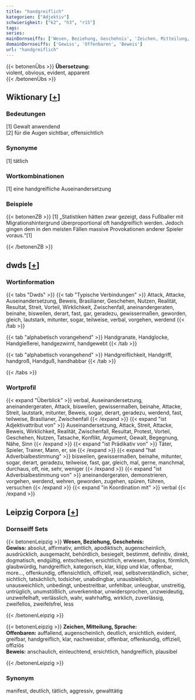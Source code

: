 ```yaml
---
title: "handgreiflich"
kategorien: ["Adjektiv"]
schwierigkeit: ["k2", "h3", "r15"]
tags:
series:
mainDornseiffs: ['Wesen, Beziehung, Geschehnis', 'Zeichen, Mitteilung, Sprache']
domainDornseiffs: ['Gewiss', 'Offenbaren', 'Beweis']
url: "handgreiflich"
---
```


{{< betonenÜbs >}}
**Übersetzung:**  
violent, obvious, evident, apparent  
{{< /betonenÜbs >}}

## Wiktionary [[+](https://de.wiktionary.org/wiki/handgreiflich)]

### Bedeutungen
[1] Gewalt anwendend  
[2] für die Augen sichtbar, offensichtlich  

### Synonyme
[1] tätlich  

### Wortkombinationen
[1] eine handgreifliche Auseinandersetzung  

### Beispiele
{{< betonenZB >}}
[1] „Statistiken hätten zwar gezeigt, dass Fußballer mit Migrationshintergrund überproportional oft handgreiflich werden. Jedoch gingen dem in den meisten Fällen massive Provokationen anderer Spieler voraus.“[1]  

{{< /betonenZB >}}


## dwds [[+](https://www.dwds.de/wb/handgreiflich)]

### Wortinformation
{{< tabs "Dwds" >}}
{{< tab "Typische Verbindungen" >}}
Attack, Attacke, Auseinandersetzung, Beweis, Brasilianer, Geschehen, Nutzen, Realität, Resultat, Streit, Vorteil, Wirklichkeit, Zwischenfall, aneinandergeraten, beinahe, bisweilen, derart, fast, gar, geradezu, gewissermaßen, geworden, gleich, lautstark, mitunter, sogar, teilweise, verbal, vorgehen, werdend
{{< /tab >}}

{{< tab "alphabetisch vorangehend" >}}
Handgranate, Handglocke, Handgießerei, handgezwirnt, handgewebt
{{< /tab >}}

{{< tab "alphabetisch vorangehend" >}}
Handgreiflichkeit, Handgriff, handgroß, Handguß, handhabbar
{{< /tab >}}

{{< /tabs >}}

### Wortprofil
{{< expand "Überblick" >}} verbal, Auseinandersetzung, aneinandergeraten, Attack, bisweilen, gewissermaßen, beinahe, Attacke, Streit, lautstark, mitunter, Beweis, sogar, derart, geradezu, werdend, fast, teilweise, Brasilianer, Zwischenfall {{< /expand >}}
{{< expand "ist Adjektivattribut von" >}} Auseinandersetzung, Attack, Streit, Attacke, Beweis, Wirklichkeit, Realität, Zwischenfall, Resultat, Protest, Vorteil, Geschehen, Nutzen, Tatsache, Konflikt, Argument, Gewalt, Begegnung, Nähe, Sinn {{< /expand >}}
{{< expand "ist Prädikativ von" >}} Täter, Spieler, Trainer, Mann, er, sie {{< /expand >}}
{{< expand "hat Adverbialbestimmung" >}} bisweilen, gewissermaßen, beinahe, mitunter, sogar, derart, geradezu, teilweise, fast, gar, gleich, mal, gerne, manchmal, durchaus, oft, nie, sehr, weniger {{< /expand >}}
{{< expand "ist Adverbialbestimmung von" >}} aneinandergeraten, demonstrieren, vorgehen, werdend, wehren, geworden, zugehen, spüren, führen, versuchen {{< /expand >}}
{{< expand "in Koordination mit" >}} verbal {{< /expand >}}

## Leipzig Corpora [[+](https://corpora.uni-leipzig.de/en/res?word=handgreiflich&corpusId=deu_newscrawl-public_2018)]

### Dornseiff Sets
{{< betonenLeipzig >}}
**Wesen, Beziehung, Geschehnis:**  
**Gewiss:** absolut, affirmativ, amtlich, apodiktisch, augenscheinlich, ausdrücklich, ausgemacht, behördlich, besiegelt, bestimmt, definitiv, direkt, dogmatisch, endgültig, entschieden, ersichtlich, erwiesen, fraglos, förmlich, glaubwürdig, handgreiflich, kategorisch, klar, klipp und klar, offenbar, more..., offenkundig, offensichtlich, offiziell, real, selbstverständlich, sicher, sichtlich, tatsächlich, todsicher, unabdingbar, unausbleiblich, unausweichlich, unbedingt, unbestreitbar, unfehlbar, unleugbar, unstreitig, untrüglich, unumstößlich, unverkennbar, unwidersprochen, unzweideutig, unzweifelhaft, verlässlich, wahr, wahrhaftig, wirklich, zuverlässig, zweifellos, zweifelsfrei, less  

{{< /betonenLeipzig >}}


{{< betonenLeipzig >}}
**Zeichen, Mitteilung, Sprache:**  
**Offenbaren:** auffallend, augenscheinlich, deutlich, ersichtlich, evident, greifbar, handgreiflich, klar, nachweisbar, offenbar, offenkundig, offiziell, offiziös  
**Beweis:** anschaulich, einleuchtend, ersichtlich, handgreiflich, plausibel  

{{< /betonenLeipzig >}}

### Synonym
manifest, deutlich, tätlich, aggressiv, gewalttätig

